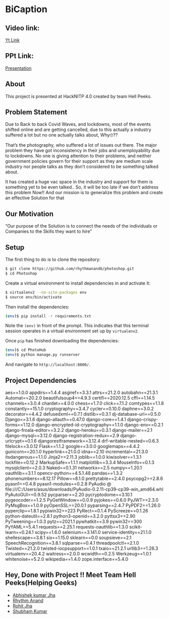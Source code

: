 # BiCaption 

## Video link:
[Yt Link](https://youtu.be/Yb6QP5FwDA0)

## PPt Link:
[Presentation](https://docs.google.com/presentation/d/1GMr_IIE_C-mw8dmxoyAZP3zdK1MjbRpB/edit?usp=sharing&ouid=108339058638195931378&rtpof=true&sd=true)

## About
This project is presented at HackNITP 4.0 created by team Hell Peeks.


## Problem Statement
Due to Back to back Covid Waves, and lockdowns, most of the events shifted online and are getting cancelled, due to this actually a industry suffered a lot but no one actually talks about, Why🙄??

That’s the photography, who suffered a lot of issues out there. The major problem they have got inconsistency in their jobs and unemployability due to lockdowns. No one is giving attention to their problems, and neither government policies govern for their support as they are medium scale industry nor people talks as they don’t considered to be something talked about. 

It has created a huge vac space in the industry and support for them is something yet to be even talked..
So, it will be too late if we don’t address this problem Now!!
And our mission is to generalize this problem and create an effective Solution for that 


## Our Motivation
“Our purpose of the Solution is to connect the needs of the individuals or Companies to
the Skills they want to hire”







## Setup

The first thing to do is to clone the repository:

```sh
$ git clone https://github.com/rhythmanand6/photoshop.git
$ cd Photoshop
```

Create a virtual environment to install dependencies in and activate it:

```sh
$ virtualenv2 --no-site-packages env
$ source env/bin/activate
```

Then install the dependencies:

```sh
(env)$ pip install -r requirements.txt
```
Note the `(env)` in front of the prompt. This indicates that this terminal
session operates in a virtual environment set up by `virtualenv2`.

Once `pip` has finished downloading the dependencies:
```sh
(env)$ cd PhotoHub
(env)$ python manage.py runserver
```
And navigate to `http://localhost:8000/`.

## Project Dependencies

aes==1.0.0
appdirs==1.4.4
asgiref==3.3.1
attrs==21.2.0
autobahn==21.3.1
Automat==20.2.0
beautifulsoup4==4.9.3
certifi==2020.12.5
cffi==1.14.5
channels==3.0.4
chardet==4.0.0
chess==1.7.0
click==7.1.2
comtypes==1.1.8
constantly==15.1.0
cryptography==3.4.7
cycler==0.10.0
daphne==3.0.2
decorator==4.4.2
defusedxml==0.7.1
distlib==0.3.1
dj-database-url==0.5.0
Django==3.1.6
django-allauth==0.47.0
django-core==1.4.1
django-crispy-forms==1.12.0
django-encrypted-id-cryptography==1.1.0
django-env==0.2.1
django-froala-editor==3.2.2
django-heroku==0.3.1
django-mailer==2.1
django-mysql==3.12.0
django-registration-redux==2.9
django-urlcrypt==0.1.6
djangorestframework==3.12.4
drf-writable-nested==0.6.3
filelock==3.0.12
Flask==1.1.2
google==3.0.0
googlemaps==4.4.2
gunicorn==20.1.0
hyperlink==21.0.0
idna==2.10
incremental==21.3.0
itsdangerous==1.1.0
Jinja2==2.11.3
joblib==1.0.0
kiwisolver==1.3.1
lockfile==0.12.2
MarkupSafe==1.1.1
matplotlib==3.3.4
MouseInfo==0.1.3
mysqlclient==2.0.3
Naked==0.1.31
networkx==2.5
numpy==1.20.1
oauthlib==3.1.1
opencv-python==4.5.1.48
pandas==1.3.2
phonenumbers==8.12.17
Pillow==8.1.0
prettytable==2.4.0
psycopg2==2.8.6
pyasn1==0.4.8
pyasn1-modules==0.2.8
PyAudio @ file:///C:/Users/asus/downloads/PyAudio-0.2.11-cp39-cp39-win_amd64.whl
PyAutoGUI==0.9.52
pycparser==2.20
pycryptodome==3.10.1
pygeocoder==1.2.5
PyGetWindow==0.0.9
pyjokes==0.6.0
PyJWT==2.3.0
PyMsgBox==1.0.9
pyOpenSSL==20.0.1
pyparsing==2.4.7
PyPDF2==1.26.0
pyperclip==1.8.1
pypiwin32==223
PyRect==0.1.4
PyScreeze==0.1.26
python-dateutil==2.8.1
python3-openid==3.2.0
pyttsx3==2.90
PyTweening==1.0.3
pytz==2021.1
pywhatkit==3.9
pywin32==300
PyYAML==5.4.1
requests==2.25.1
requests-oauthlib==1.3.0
scikit-learn==0.24.1
scipy==1.6.0
selenium==3.141.0
service-identity==21.1.0
shellescape==3.8.1
six==1.15.0
sklearn==0.0
soupsieve==2.1
SpeechRecognition==3.8.1
sqlparse==0.4.1
threadpoolctl==2.1.0
Twisted==21.2.0
twisted-iocpsupport==1.0.1
txaio==21.2.1
urllib3==1.26.3
virtualenv==20.4.2
waitress==2.0.0
wcwidth==0.2.5
Werkzeug==1.0.1
whitenoise==5.2.0
wikipedia==1.4.0
zope.interface==5.4.0





## Hey, Done with Project !! Meet Team Hell Peeks(Helping Geeks)

* [Abhishek kumar Jha](https://github.com/akj1608)
* [Rhythm Anand](https://github.com/rhythmanand6)
* [Rohit Jha](https://github.com/Rohit6010)
* [Shubham Kumar](https://github.com/shubham69shagun)





